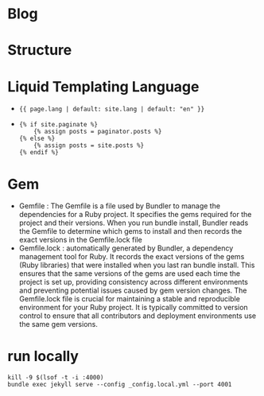 # Blog

# Structure

# Liquid Templating Language
-   ```
    {{ page.lang | default: site.lang | default: "en" }}
    ```
-   ```
    {% if site.paginate %}
        {% assign posts = paginator.posts %}
    {% else %}
        {% assign posts = site.posts %}
    {% endif %}
    ```

# Gem
- Gemfile : The Gemfile is a file used by Bundler to manage the dependencies for a Ruby project. It specifies the gems required for the project and their versions. When you run bundle install, Bundler reads the Gemfile to determine which gems to install and then records the exact versions in the Gemfile.lock file
- Gemfile.lock : automatically generated by Bundler, a dependency management tool for Ruby. It records the exact versions of the gems (Ruby libraries) that were installed when you last ran bundle install. This ensures that the same versions of the gems are used each time the project is set up, providing consistency across different environments and preventing potential issues caused by gem version changes. The Gemfile.lock file is crucial for maintaining a stable and reproducible environment for your Ruby project. It is typically committed to version control to ensure that all contributors and deployment environments use the same gem versions.



# run locally
```
kill -9 $(lsof -t -i :4000)
bundle exec jekyll serve --config _config.local.yml --port 4001
```